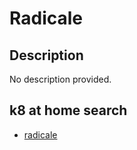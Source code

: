 # Radicale

## Description

No description provided.

## k8 at home search

- [radicale](https://nanne.dev/k8s-at-home-search/#/radicale)
